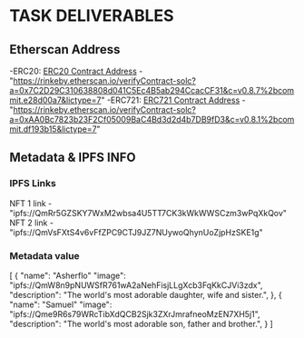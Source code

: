 # TASK DELIVERABLES

## Etherscan Address

-ERC20: [ERC20 Contract Address](https://rinkeby.etherscan.io/verifyContract-solc?a=0x7C2D29C310638808d041C5Ec4B5ab294CcacCF31&c=v0.8.7%2bcommit.e28d00a7&lictype=7) - "https://rinkeby.etherscan.io/verifyContract-solc?a=0x7C2D29C310638808d041C5Ec4B5ab294CcacCF31&c=v0.8.7%2bcommit.e28d00a7&lictype=7"
-ERC721: [ERC721 Contract Address](https://rinkeby.etherscan.io/verifyContract-solc?a=0xAA0Bc7823b23F2Cf05009BaC4Bd3d2d4b7DB9fD3&c=v0.8.1%2bcommit.df193b15&lictype=7) - "https://rinkeby.etherscan.io/verifyContract-solc?a=0xAA0Bc7823b23F2Cf05009BaC4Bd3d2d4b7DB9fD3&c=v0.8.1%2bcommit.df193b15&lictype=7"

## Metadata & IPFS INFO

### IPFS Links

NFT 1 link - "ipfs://QmRr5GZSKY7WxM2wbsa4U5TT7CK3kWkWWSCzm3wPqXkQov"
NFT 2 link - "ipfs://QmVsFXtS4v6vFfZPC9CTJ9JZ7NUywoQhynUoZjpHzSKE1g"

### Metadata value

[
{
"name": "Asherflo"
"image": "ipfs://QmW8n9pNUWSfR761wA2aNehFisjLLgXcb3FqKkCJVi3zdx",
"description": "The world's most adorable daughter, wife and sister.",
},
{
"name": "Samuel"
"image": "ipfs://Qme9R6s79WRcTibXdQCB2Sjk3ZXrJmrafneoMzEN7XH5j1",
"description": "The world's most adorable son, father and brother.",
}
]
